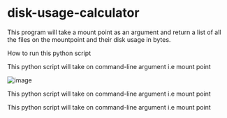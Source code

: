 # disk-usage-calculator
This program will take a mount point as an argument and return a list of all the files on the mountpoint and their disk usage in bytes.

How to run this python script


This python script will take on command-line argument i.e mount point 

![image](https://user-images.githubusercontent.com/25560217/50039490-69491f80-0059-11e9-8c0e-aa201e4cca69.png)


This python script will take on command-line argument i.e mount point

This python script will take on command-line argument i.e mount point

